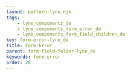 ```yaml
---
layout: pattern-lyne.njk
tags: 
    - lyne_components_de
    - lyne_components_form_error_de
    - lyne_components_form_field_children_de
key: form-error-lyne_de
title: Form-Error
parent: form-field-folder-lyne_de
keywords: form-error
order: 20
---
```

